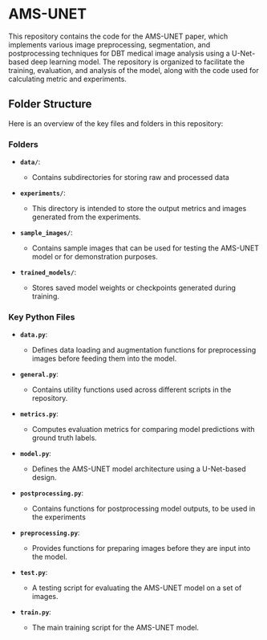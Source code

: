# AMS-UNET

This repository contains the code for the AMS-UNET paper, which implements various image preprocessing, segmentation, and postprocessing techniques for DBT medical image analysis using a U-Net-based deep learning model. The repository is organized to facilitate the training, evaluation, and analysis of the model, along with the code used for calculating metric and experiments.

## Folder Structure

Here is an overview of the key files and folders in this repository:

### Folders

- **`data/`**: 
  - Contains subdirectories for storing raw and processed data
  
- **`experiments/`**: 
  - This directory is intended to store the output metrics and images generated from the experiments.

- **`sample_images/`**: 
  - Contains sample images that can be used for testing the AMS-UNET model or for demonstration purposes.

- **`trained_models/`**: 
  - Stores saved model weights or checkpoints generated during training.

### Key Python Files

- **`data.py`**: 
  - Defines data loading and augmentation functions for preprocessing images before feeding them into the model.

- **`general.py`**: 
  - Contains utility functions used across different scripts in the repository.

- **`metrics.py`**: 
  - Computes evaluation metrics for comparing model predictions with ground truth labels.

- **`model.py`**: 
  - Defines the AMS-UNET model architecture using a U-Net-based design.

- **`postprocessing.py`**: 
  - Contains functions for postprocessing model outputs, to be used in the experiments

- **`preprocessing.py`**: 
  - Provides functions for preparing images before they are input into the model.

- **`test.py`**: 
  - A testing script for evaluating the AMS-UNET model on a set of images.

- **`train.py`**: 
  - The main training script for the AMS-UNET model.


